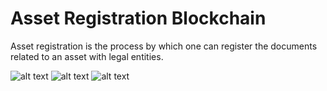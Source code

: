 # Asset Registration Blockchain
Asset registration is the process by which one can register the documents related to an asset with legal entities.

![alt text](https://github.com/adityasingh177/asset_registration_blockchain/blob/master/d96a1067-b1b8-43b9-ad26-49a92bc1c08b-Image%201-01.jpg)
![alt text](https://github.com/adityasingh177/asset_registration_blockchain/blob/master/17d5ea6b-6186-4f1e-9542-1098fd043078-Image%202-01.jpg)
![alt text](https://github.com/adityasingh177/asset_registration_blockchain/blob/master/08e83b0c-da4a-431d-b140-81ca6bc23b93-Image%203-01.jpg)
